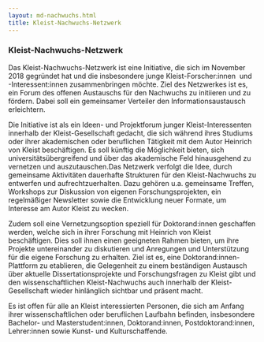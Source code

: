 ```yaml
---
layout: md-nachwuchs.html
title: Kleist-Nachwuchs-Netzwerk
---
```

### Kleist-Nachwuchs-Netzwerk
Das Kleist-Nachwuchs-Netzwerk ist eine Initiative, die sich im November 2018 gegründet hat und die insbesondere junge Kleist-Forscher:innen  und -Interessent:innen zusammenbringen möchte. Ziel des Netzwerkes ist es, ein Forum des offenen Austauschs für den Nachwuchs zu initiieren und zu fördern. Dabei soll ein gemeinsamer Verteiler den Informationsaustausch erleichtern.

Die Initiative ist als ein Ideen- und Projektforum junger Kleist-Interessenten innerhalb der Kleist-Gesellschaft gedacht, die sich während ihres Studiums oder ihrer akademischen oder beruflichen Tätigkeit mit dem Autor Heinrich von Kleist beschäftigen. Es soll künftig die Möglichkeit bieten, sich universitätsübergreifend und über das akademische Feld hinausgehend zu vernetzen und auszutauschen.Das Netzwerk verfolgt die Idee, durch gemeinsame Aktivitäten dauerhafte Strukturen für den Kleist-Nachwuchs zu entwerfen und aufrechtzuerhalten. Dazu gehören u.a. gemeinsame Treffen, Workshops zur Diskussion von eigenen Forschungsprojekten, ein regelmäßiger Newsletter sowie die Entwicklung neuer Formate, um Interesse am Autor Kleist zu wecken.

Zudem soll eine Vernetzungsoption speziell für Doktorand:innen geschaffen werden, welche sich in ihrer Forschung mit Heinrich von Kleist beschäftigen. Dies soll ihnen einen geeigneten Rahmen bieten, um ihre Projekte untereinander zu diskutieren und Anregungen und Unterstützung für die eigene Forschung zu erhalten. Ziel ist es, eine Doktorand:innen-Plattform zu etablieren, die Gelegenheit zu einem beständigen Austausch über aktuelle Dissertationsprojekte und Forschungsfragen zu Kleist gibt und den wissenschaftlichen Kleist-Nachwuchs auch innerhalb der Kleist-Gesellschaft wieder hinlänglich sichtbar und präsent macht.

Es ist offen für alle an Kleist interessierten Personen, die sich am Anfang ihrer wissenschaftlichen oder beruflichen Laufbahn befinden, insbesondere Bachelor- und Masterstudent:innen, Doktorand:innen, Postdoktorand:innen, Lehrer:innen sowie Kunst- und Kulturschaffende.